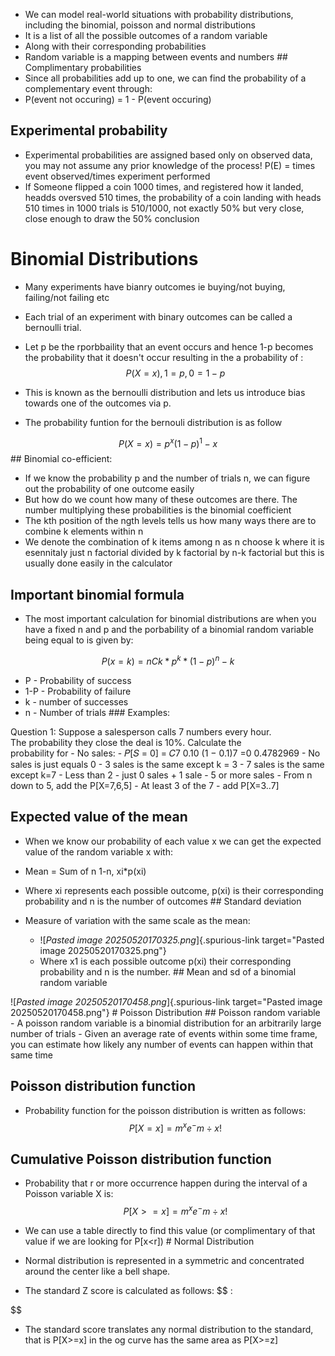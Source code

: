 - We can model real-world situations with probability distributions,
  including the binomial, poisson and normal distributions
- It is a list of all the possible outcomes of a random variable
- Along with their corresponding probabilities
- Random variable is a mapping between events and numbers \##
  Complimentary probabilities
- Since all probabilities add up to one, we can find the probability of
  a complementary event through:
- P(event not occuring) = 1 - P(event occuring)

## Experimental probability

- Experimental probabilities are assigned based only on observed data,
  you may not assume any prior knowledge of the process! P(E) = times
  event observed/times experiment performed
- If Someone flipped a coin 1000 times, and registered how it landed,
  headds oversved 510 times, the probability of a coin landing with
  heads 510 times in 1000 trials is 510/1000, not exactly 50% but very
  close, close enough to draw the 50% conclusion

# Binomial Distributions

- Many experiments have bianry outcomes ie buying/not buying,
  failing/not failing etc

- Each trial of an experiment with binary outcomes can be called a
  bernoulli trial.

- Let p be the rporbbaility that an event occurs and hence 1-p becomes
  the probability that it doesn\'t occur resulting in the a probability
  of :
  $$ P(X=x), 1 = p, 0 = 1-p
   $$

- This is known as the bernoulli distribution and lets us introduce bias
  towards one of the outcomes via p. 

- The probability funtion for the bernouli distribution is as follow

$$P(X=x) = p ^ x (1-p) ^1-x$$
\## Binomial co-efficient:

- If we know the probability p and the number of trials n, we can figure
  out the probability of one outcome easily
- But how do we count how many of these outcomes are there. The number
  multiplying these probabilities is the binomial coefficient
- The kth position of the ngth levels tells us how many ways there are
  to combine k elements within n
- We denote the combination of k items among n as n choose k where it is
  esennitaly just n factorial divided by k factorial by n-k factorial
  but this is usually done easily in the calculator

## Important binomial formula

- The most important calculation for binomial distributions are when you
  have a fixed n and p and the porbability of a binomial random variable
  being equal to is given by:

$$P(x=k) = nCk * p^k * (1-p)^n-k$$

- P - Probability of success
- 1-P - Probability of failure
- k - number of successes
- n - Number of trials \### Examples:

Question 1: Suppose a salesperson calls 7 numbers every hour.\
The probability they close the deal is 10%. Calculate the\
probability for - No sales: - 𝑃\[𝑆 = 0\] = 𝐶7 0.10 (1 − 0.1)7 =0
0.4782969 - No sales is just equals 0 - 3 sales is the same except k =
3 - 7 sales is the same except k=7 - Less than 2 - just 0 sales + 1
sale - 5 or more sales - From n down to 5, add the P\[X=7,6,5\] - At
least 3 of the 7 - add P\[X=3..7\]

## Expected value of the mean

- When we know our probability of each value x we can get the expected
  value of the random variable x with:

- Mean = Sum of n 1-n, xi\*p(xi)

- Where xi represents each possible outcome, p(xi) is their
  corresponding probability and n is the number of outcomes \## Standard
  deviation

- Measure of variation with the same scale as the mean:

  - \![*Pasted image 20250520170325.png*]{.spurious-link
    target="Pasted image 20250520170325.png"}
  - Where x1 is each possible outcome p(xi) their corresponding
    probability and n is the number. \## Mean and sd of a binomial
    random variable

\![*Pasted image 20250520170458.png*]{.spurious-link
target="Pasted image 20250520170458.png"} \# Poisson Distribution \##
Poisson random variable - A poisson random variable is a binomial
distribution for an arbitrarily large number of trials - Given an
average rate of events within some time frame, you can estimate how
likely any number of events can happen within that same time

## Poisson distribution function

- Probability function for the poisson distribution is written as
  follows:
  $$ P[X=x] = m^x e^-m \div x!
   $$

## Cumulative Poisson distribution function

- Probability that r or more occurrence happen during the interval of a
  Poisson variable X is:
  $$ P[X>=x] = m^x e^-m \div x!
   $$

- We can use a table directly to find this value (or complimentary of
  that value if we are looking for P\[x\<r\]) \# Normal Distribution

- Normal distribution is represented in a symmetric and concentrated
  around the center like a bell shape.

- The standard Z score is calculated as follows: \$\$ :

\$\$

- The standard score translates any normal distribution to the standard,
  that is P\[X\>=x\] in the og curve has the same area as P\[X\>=z\]

